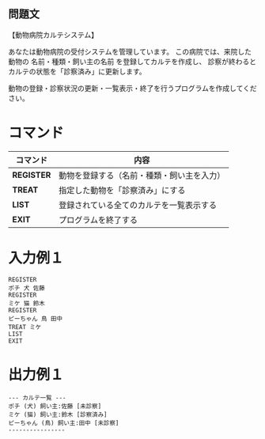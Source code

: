 ## 問題文
【動物病院カルテシステム】

あなたは動物病院の受付システムを管理しています。
この病院では、来院した動物の 名前・種類・飼い主の名前 を登録してカルテを作成し、
診察が終わるとカルテの状態を「診察済み」に更新します。

動物の登録・診察状況の更新・一覧表示・終了を行うプログラムを作成してください。

# コマンド
| コマンド         | 内容                    |
| ------------ | --------------------- |
| **REGISTER** | 動物を登録する（名前・種類・飼い主を入力） |
| **TREAT**    | 指定した動物を「診察済み」にする      |
| **LIST**     | 登録されている全てのカルテを一覧表示する  |
| **EXIT**     | プログラムを終了する            |

# 入力例１
```
REGISTER
ポチ 犬 佐藤
REGISTER
ミケ 猫 鈴木
REGISTER
ピーちゃん 鳥 田中
TREAT ミケ
LIST
EXIT
```
# 出力例１
```
--- カルテ一覧 ---
ポチ (犬) 飼い主:佐藤 [未診察]
ミケ (猫) 飼い主:鈴木 [診察済み]
ピーちゃん (鳥) 飼い主:田中 [未診察]
----------------
```